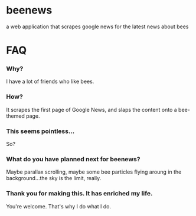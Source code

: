 # beenews
a web application that scrapes google news for the latest news about bees
# FAQ
### Why?
I have a lot of friends who like bees.
### How?
It scrapes the first page of Google News, and slaps the content onto a bee-themed page.
### This seems pointless...
So?
### What do you have planned next for beenews?
Maybe parallax scrolling, maybe some bee particles flying aroung in the background...the sky is the limit, really.
### Thank you for making this. It has enriched my life.
You're welcome. That's why I do what I do.

